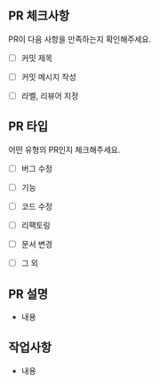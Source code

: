 ## PR 체크사항
PR이 다음 사항을 만족하는지 확인해주세요.

<!-- 
체크하려면 괄호 안에 "x"를 입력하세요. 
각 규칙은 Convention 문서에 있습니다.
PR 제목에 쓰는 prefix는 다음과 같습니다.
🚀 Release
🐛 Fix
✨ Feat
📝 Doc
♻ Refactor
🔧 Chore (빌드 업무 수정, 패키지 매니저 수정) 
⏪ Revert 
🧪 Test
🎉 Init
-->

- [ ] 커밋 제목
- [ ] 커밋 메시지 작성
- [ ] 라벨, 리뷰어 지정


## PR 타입
어떤 유형의 PR인지 체크해주세요.

<!-- 체크하려면 괄호 안에 "x"를 입력하세요. -->

- [ ] 버그 수정
- [ ] 기능
- [ ] 코드 수정
- [ ] 리팩토링
- [ ] 문서 변경
- [ ] 그 외


## PR 설명
- 내용


## 작업사항
- 내용
